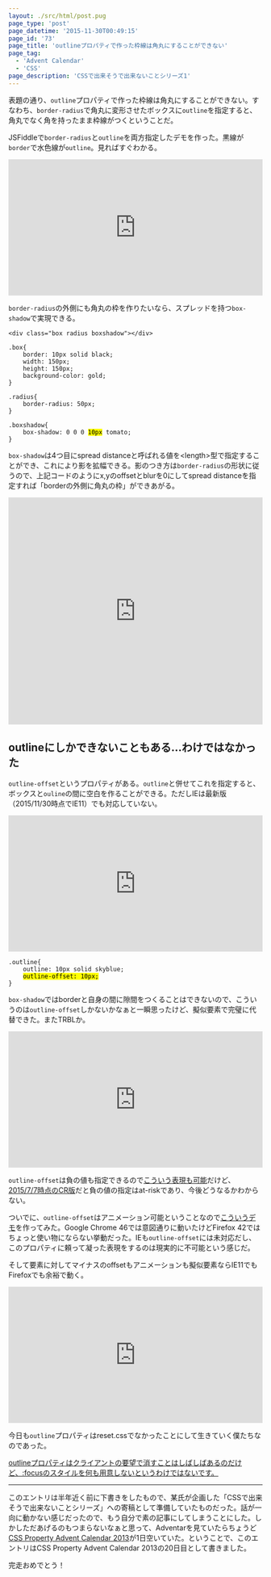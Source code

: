 ```yaml
---
layout: ./src/html/post.pug
page_type: 'post'
page_datetime: '2015-11-30T00:49:15'
page_id: '73'
page_title: 'outlineプロパティで作った枠線は角丸にすることができない'
page_tag:
  - 'Advent Calendar'
  - 'CSS'
page_description: 'CSSで出来そうで出来ないことシリーズ1'
---
```

表題の通り、`outline`プロパティで作った枠線は角丸にすることができない。すなわち、`border-radius`で角丸に変形させたボックスに`outline`を指定すると、角丸でなく角を持ったまま枠線がつくということだ。

JSFiddleで`border-radius`と`outline`を両方指定したデモを作った。黒線が`border`で水色線が`outline`。見ればすぐわかる。

<iframe width="100%" height="270" src="http://jsfiddle.net/o_ti/tkrs6eva/embedded/result,css,html/" allowfullscreen="allowfullscreen" frameborder="0"></iframe>

`border-radius`の外側にも角丸の枠を作りたいなら、スプレッドを持つ`box-shadow`で実現できる。

<pre data-language="html"><code>&lt;div class="box radius boxshadow"&gt;&lt;/div&gt;</code></pre>

<pre data-language="css"><code>.box{
    border: 10px solid black;
    width: 150px;
    height: 150px;
    background-color: gold;
}

.radius{
    border-radius: 50px;
}

.boxshadow{
    box-shadow: 0 0 0 <mark>10px</mark> tomato;
}</code></pre>

`box-shadow`は4つ目にspread distanceと呼ばれる値を&lt;length&gt;型で指定することができ、これにより影を拡幅できる。影のつき方は`border-radius`の形状に従うので、上記コードのようにx,yのoffsetとblurを0にしてspread distanceを指定すれば「borderの外側に角丸の枠」ができあがる。

<iframe width="100%" height="450" src="http://jsfiddle.net/o_ti/tkrs6eva/1/embedded/result,css,html/" allowfullscreen="allowfullscreen" frameborder="0"></iframe>

## outlineにしかできないこともある…わけではなかった

`outline-offset`というプロパティがある。`outline`と併せてこれを指定すると、ボックスと`ouline`の間に空白を作ることができる。ただしIEは最新版（2015/11/30時点でIE11）でも対応していない。

<iframe width="100%" height="270" src="http://jsfiddle.net/o_ti/tkrs6eva/2/embedded/result,css,html/" allowfullscreen="allowfullscreen" frameborder="0"></iframe>

<pre data-language="css"><code>.outline{
    outline: 10px solid skyblue;
    <mark>outline-offset: 10px;</mark>
}</code></pre>

`box-shadow`ではborderと自身の間に隙間をつくることはできないので、こういうのは`outline-offset`しかないかなぁと一瞬思ったけど、擬似要素で完璧に代替できた。またTRBLか。

<iframe width="100%" height="270" src="http://jsfiddle.net/o_ti/tkrs6eva/3/embedded/result,css,html/" allowfullscreen="allowfullscreen" frameborder="0"></iframe>

`outline-offset`は負の値も指定できるので[こういう表現も可能](http://jsfiddle.net/o_ti/w86s3fL8/2/)だけど、[2015/7/7時点のCR版](http://www.w3.org/TR/2015/CR-css-ui-3-20150707/#outline-offset)だと負の値の指定はat-riskであり、今後どうなるかわからない。

ついでに、`outline-offset`はアニメーション可能ということなので[こういうデモ](http://jsfiddle.net/o_ti/w86s3fL8/3/)を作ってみた。Google Chrome 46では意図通りに動いたけどFirefox 42ではちょっと使い物にならない挙動だった。IEも`outline-offset`には未対応だし、このプロパティに頼って凝った表現をするのは現実的に不可能という感じだ。

そして要素に対してマイナスのoffsetもアニメーションも擬似要素ならIE11でもFirefoxでも余裕で動く。

<iframe width="100%" height="270" src="http://jsfiddle.net/o_ti/tkrs6eva/4/embedded/result,css,html/" allowfullscreen="allowfullscreen" frameborder="0"></iframe>

今日も`outline`プロパティはreset.cssでなかったことにして生きていく僕たちなのであった。

<ins>
  <aside>outlineプロパティはクライアントの要望で消すことはしばしばあるのだけど、:focusのスタイルを何も用意しないというわけではないです。</aside>
</ins>

---

このエントリは半年近く前に下書きをしたもので、某氏が企画した「CSSで出来そうで出来ないことシリーズ」への寄稿として準備していたものだった。話が一向に動かない感じだったので、もう自分で素の記事にしてしまうことにした。しかしただあげるのもつまらないなぁと思って、Adventarを見ていたらちょうど[CSS Property Advent Calendar 2013](http://www.adventar.org/calendars/57)が1日空いていた。ということで、このエントリはCSS Property Advent Calendar 2013の20日目として書きました。

完走おめでとう！
